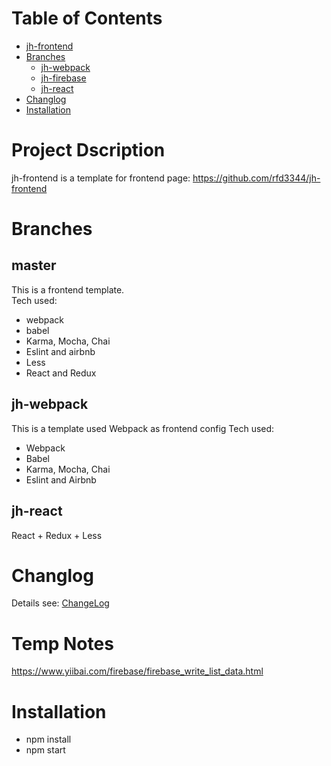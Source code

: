 

# Table of Contents #
<!-- START doctoc generated TOC please keep comment here to allow auto update -->
<!-- DON'T EDIT THIS SECTION, INSTEAD RE-RUN doctoc TO UPDATE -->


- [jh-frontend](#jh-frontend)
- [Branches](#branches)
  - [jh-webpack](#jh-webpack)
  - [jh-firebase](#jh-firebase)
  - [jh-react](#jh-react)
- [Changlog](#changlog)
- [Installation](#installation)

<!-- END doctoc generated TOC please keep comment here to allow auto update -->

# Project Dscription
jh-frontend is a template for frontend page:
https://github.com/rfd3344/jh-frontend



# Branches

## master
This is a frontend template. <br/>
Tech used:
- webpack
- babel
- Karma, Mocha, Chai
- Eslint and airbnb
- Less
- React and Redux

## jh-webpack
This is a template used Webpack as frontend config
Tech used:
- Webpack
- Babel
- Karma, Mocha, Chai
- Eslint and Airbnb





## jh-react
React + Redux + Less


# Changlog
Details see: [ChangeLog](./docs/ChangeLog.md#)


# Temp Notes
https://www.yiibai.com/firebase/firebase_write_list_data.html



# Installation
- npm install
- npm start
